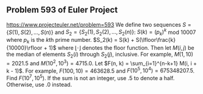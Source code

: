 ## Problem 593 of Euler Project 
https://www.projecteuler.net/problem=593
We define two sequences $S = \{S(1), S(2), ..., S(n)\}$ and $S_2 = \{S_2(1), S_2(2), ..., S_2(n)\}$:
$S(k) = (p_k)^k$ mod $10007$ where $p_k$ is the $k$th prime number.
$S_2(k) = S(k) + S(\lfloor\frac{k}{10000}\rfloor + 1)$ where $\lfloor \cdot \rfloor$ denotes the floor function.
Then let $M(i, j)$ be the median of elements $S_2(i)$ through $S_2(j)$, inclusive. For example, $M(1, 10) = 2021.5$ and $M(10^2, 10^3) = 4715.0$.
Let $F(n, k) = \sum_{i=1}^{n-k+1} M(i, i + k - 1)$. For example, $F(100, 10) = 463628.5$ and $F(10^5, 10^4) = 675348207.5$.
Find $F(10^7, 10^5)$. If the sum is not an integer, use $.5$ to denote a half. Otherwise, use $.0$ instead.